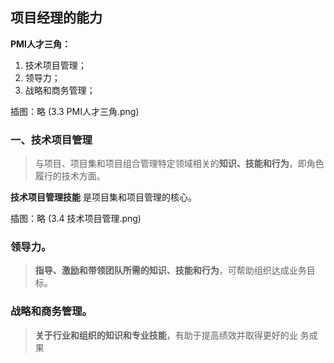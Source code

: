 

## 项目经理的能力

**PMI人才三角：**

1. 技术项目管理；
2. 领导力；
3. 战略和商务管理；

插图：略 (3.3 PMI人才三角.png)


### 一、技术项目管理

>与项目、项目集和项目组合管理特定领域相关的**知识、技能和行为**，即角色履行的技术方面。

**技术项目管理技能** 是项目集和项目管理的核心。

插图：略 (3.4 技术项目管理.png)


### 领导力。 
>**指导、激励和带领团队所需的知识、技能和行为**，可帮助组织达成业务目标。


### 战略和商务管理。 
>**关于行业和组织的知识和专业技能**，有助于提高绩效并取得更好的业
务成果

